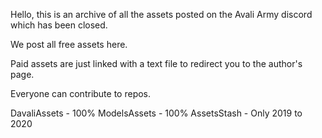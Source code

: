 Hello, this is an archive of all the assets posted on the Avali Army discord which has been closed.

We post all free assets here.

Paid assets are just linked with a text file to redirect you to the author's page.

Everyone can contribute to repos.


DavaliAssets - 100%
ModelsAssets - 100%
AssetsStash - Only 2019 to 2020
